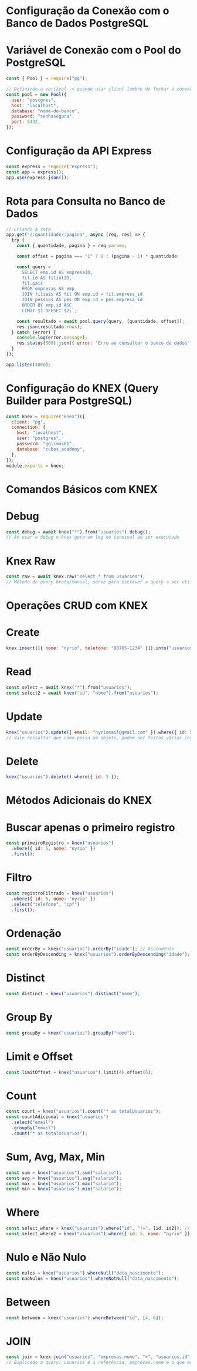 # Configuração da Conexão com o Banco de Dados PostgreSQL

# Variável de Conexão com o Pool do PostgreSQL

```javascript
const { Pool } = require("pg");

// Definindo a variável -> quando usar client lembre de fechar a conexao depois de executar
const pool = new Pool({
  user: "postgres",
  host: "localhost",
  database: "nome-do-banco",
  password: "senhasegura",
  port: 5432,
});
```

# Configuração da API Express

```javascript
const express = require("express");
const app = express();
app.use(express.json());
```

# Rota para Consulta no Banco de Dados

```javascript
// Criando a rota
app.get("/:quantidade/:pagina", async (req, res) => {
  try {
    const { quantidade, pagina } = req.params;

    const offset = pagina === "1" ? 0 : (pagina - 1) * quantidade;

    const query = `
      SELECT emp.id AS empresaID,
      fil.id AS filialID,
      fil.pais
      FROM empresas AS emp
      JOIN filiais AS fil ON emp.id = fil.empresa_id
      JOIN pessoas AS pes ON emp.id = pes.empresa_id
      ORDER BY emp.id ASC
      LIMIT $1 OFFSET $2;`;

    const resultado = await pool.query(query, [quantidade, offset]);
    res.json(resultado.rows);
  } catch (error) {
    console.log(error.message);
    res.status(500).json({ error: "Erro ao consultar o banco de dados" });
  }
});

app.listen(3000);
```

# Configuração do KNEX (Query Builder para PostgreSQL)

```javascript
const knex = require("knex")({
  client: "pg",
  connection: {
    host: "localhost",
    user: "postgres",
    password: "gglimas01",
    database: "cubos_academy",
  },
});
module.exports = knex;
```

# Comandos Básicos com KNEX

# Debug

```javascript
const debug = await knex("*").from("usuarios").debug();
// Ao usar o debug o knex gera um log no terminal ao ser executado
```

# Knex Raw

```javascript
const raw = await knex.raw("select * from usuarios");
// Método de query bruta/manual, serve para escrever a query a ser utilizada manualmente
```

# Operações CRUD com KNEX

# Create

```javascript
knex.insert([{ nome: "nyrio", telefone: "98765-1234" }]).into("usuarios");
```

# Read

```javascript
const select = await knex("*").from("usuarios");
const select2 = await knex("id", "nome").from("usuarios");
```

# Update

```javascript
knex("usuarios").update({ email: "nyriomail@gmail.com" }).where({ id: 5 });
// Vale ressaltar que como passa um objeto, podem ser feitas várias inserções
```

# Delete

```javascript
knex("usuarios").delete().where({ id: 5 });
```

# Métodos Adicionais do KNEX

# Buscar apenas o primeiro registro

```javascript
const primeiroRegistro = knex("usuarios")
  .where({ id: 5, nome: "nyrio" })
  .first();
```

# Filtro

```javascript
const registroFiltrado = knex("usuarios")
  .where({ id: 5, nome: "nyrio" })
  .select("telefone", "cpf")
  .first();
```

# Ordenação

```javascript
const orderBy = knex("usuarios").orderBy("idade"); // Ascendente
const orderByDescending = knex("usuarios").orderByDescending("idade"); // Descendente
```

# Distinct

```javascript
const distinct = knex("usuarios").distinct("nome");
```

# Group By

```javascript
const groupBy = knex("usuarios").groupBy("nome");
```

# Limit e Offset

```javascript
const limitOffset = knex("usuarios").limit(4).offset(6);
```

# Count

```javascript
const count = knex("usuarios").count("* as totalUsuarios");
const countAdicional = knex("usuarios")
  .select("email")
  .groupBy("email")
  .count("* as totalUsuarios");
```

# Sum, Avg, Max, Min

```javascript
const sum = knex("usuarios").sum("salario");
const avg = knex("usuarios").avg("salario");
const max = knex("usuarios").max("salario");
const min = knex("usuarios").min("salario");
```

# Where

```javascript
const select_where = knex("usuarios").where("id", "!=", [id, id2]); // Pode usar assim. Perceba uma condição antes do valor
const select_where2 = knex("usuarios").where({ id: 5, nome: "nyrio" }); // Pode usar assim também
```

# Nulo e Não Nulo

```javascript
const nulos = knex("usuarios").whereNull("data_nascimento");
const naoNulos = knex("usuarios").whereNotNull("data_nascimento");
```

# Between

```javascript
const between = knex("usuarios").whereBetween("id", [4, 6]);
```

# JOIN

```javascript
const join = knex.join("usuarios", "empresas.nome", "=", "usuarios.id");
// Explicado a query: usuarios é a referência, empresas.nome é o que eu quero unir, = é a condição (opcional), usuarios.id é a definição da condição
```

